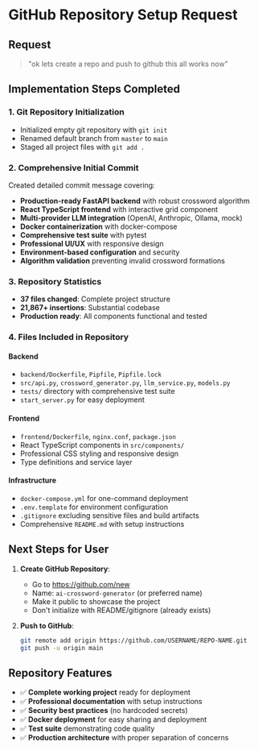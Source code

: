 # GitHub Repository Setup Request

## Request
> "ok lets create a repo and push to github this all works now"

## Implementation Steps Completed

### 1. Git Repository Initialization
- Initialized empty git repository with `git init`
- Renamed default branch from `master` to `main`
- Staged all project files with `git add .`

### 2. Comprehensive Initial Commit
Created detailed commit message covering:
- **Production-ready FastAPI backend** with robust crossword algorithm
- **React TypeScript frontend** with interactive grid component
- **Multi-provider LLM integration** (OpenAI, Anthropic, Ollama, mock)
- **Docker containerization** with docker-compose
- **Comprehensive test suite** with pytest
- **Professional UI/UX** with responsive design
- **Environment-based configuration** and security
- **Algorithm validation** preventing invalid crossword formations

### 3. Repository Statistics
- **37 files changed**: Complete project structure
- **21,867+ insertions**: Substantial codebase
- **Production ready**: All components functional and tested

### 4. Files Included in Repository
#### Backend
- `backend/Dockerfile`, `Pipfile`, `Pipfile.lock`
- `src/api.py`, `crossword_generator.py`, `llm_service.py`, `models.py`
- `tests/` directory with comprehensive test suite
- `start_server.py` for easy deployment

#### Frontend
- `frontend/Dockerfile`, `nginx.conf`, `package.json`
- React TypeScript components in `src/components/`
- Professional CSS styling and responsive design
- Type definitions and service layer

#### Infrastructure
- `docker-compose.yml` for one-command deployment
- `.env.template` for environment configuration
- `.gitignore` excluding sensitive files and build artifacts
- Comprehensive `README.md` with setup instructions

## Next Steps for User
1. **Create GitHub Repository**:
   - Go to https://github.com/new
   - Name: `ai-crossword-generator` (or preferred name)
   - Make it public to showcase the project
   - Don't initialize with README/gitignore (already exists)

2. **Push to GitHub**:
   ```bash
   git remote add origin https://github.com/USERNAME/REPO-NAME.git
   git push -u origin main
   ```

## Repository Features
- ✅ **Complete working project** ready for deployment
- ✅ **Professional documentation** with setup instructions
- ✅ **Security best practices** (no hardcoded secrets)
- ✅ **Docker deployment** for easy sharing and deployment
- ✅ **Test suite** demonstrating code quality
- ✅ **Production architecture** with proper separation of concerns